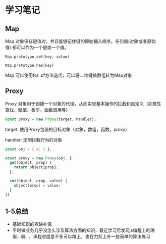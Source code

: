 # 学习笔记

## Map

Map 对象保存键值对，并且能够记住键的原始插入顺序。任何值(对象或者原始值) 都可以作为一个键或一个值。

`Map.prototype.set(key, value)`

`Map.prototype.has(key)`

Map 可以使用for..of方法迭代，可以将二维键值数组转为Map对象

## Proxy

Proxy 对象用于创建一个对象的代理，从而实现基本操作的拦截和自定义（如属性查找、赋值、枚举、函数调用等）

```javascript
const proxy = new Proxy(target, handler);
```

target: 使用Proxy包装的目标对象（对象，数组，函数，proxy）

handler: 定制拦截行为的对象

```javascript
const obj = { a: 1 };

const proxy = new Proxy(obj, {
  get(object, prop) {
    return object[prop];
  },

  set(object, prop, value) {
    object[prop] = value;
  }
})
```

## 1-5总结

* 基础知识的查缺补漏
* 平时做业务几乎没怎么涉及算法方面的知识，最近学习后发现js编程上的确很...弱...，课程进度差不多可以跟上，也在力扣上补一些简单的算法练习
